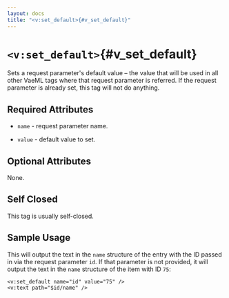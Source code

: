 ```yaml
---
layout: docs
title: "<v:set_default>{#v_set_default}"
---
```


# `<v:set_default>`{#v_set_default}

Sets a request parameter's default value – the value that will be used
in all other VaeML tags where that request parameter is referred. If the
request parameter is already set, this tag will not do anything.

## Required Attributes

-   `name` - request parameter name.

-   `value` - default value to set.

## Optional Attributes

None.

## Self Closed

This tag is usually self-closed.

## Sample Usage

This will output the text in the `name` structure of the entry with the
ID passed in via the request parameter `id`. If that parameter is not
provided, it will output the text in the `name` structure of the item
with ID `75`:

    <v:set_default name="id" value="75" />
    <v:text path="$id/name" />
